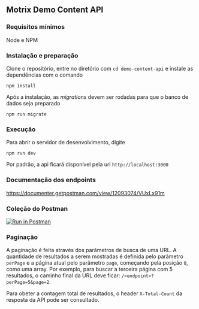 ## Motrix Demo Content API

### Requisitos mínimos
Node e NPM
### Instalação e preparação
Clone o repositório, entre no diretório com `cd demo-content-api` e instale as dependências com o comando
```
npm install
```

Após a instalação, as _migrations_ devem ser rodadas para que o banco de dados seja preparado
 ```
 npm run migrate
 ```

### Execução
Para abrir o servidor de desenvolvimento, digite    
```
npm run dev
```
Por padrão, a api ficará disponível pela url `http://localhost:3000`
### Documentação dos endpoints
https://documenter.getpostman.com/view/12093074/VUxLx91m

### Coleção do Postman
[![Run in Postman](https://run.pstmn.io/button.svg)](https://app.getpostman.com/run-collection/12093074-7a793f0f-ea23-4d93-a275-7acdbffdb85d?action=collection%2Ffork&collection-url=entityId%3D12093074-7a793f0f-ea23-4d93-a275-7acdbffdb85d%26entityType%3Dcollection%26workspaceId%3Dbc2ebcec-3e06-4559-96bc-b1c840740014)

### Paginação
A paginação é feita através dos parâmetros de busca de uma URL. A quantidade de resultados a serem mostradas é definida pelo parâmetro `perPage` e a página atual pelo parâmetro `page`, começando pela posição `0`, como uma array.
Por exemplo, para buscar a terceira página com 5 resultados, o caminho final da URL deve ficar: `/<endpoint>?perPage=5&page=2`.

Para obeter a contagem total de resultados, o header `X-Total-Count` da resposta da API pode ser consultado.
